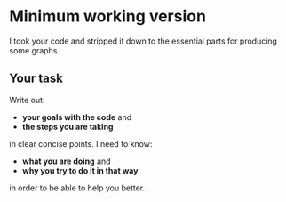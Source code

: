 # Minimum working version

I took your code and stripped it down to the essential parts for producing some graphs.

## Your task

Write out:

- **your goals with the code** and 
- **the steps you are taking**

in clear concise points. I need to know: 

- **what you are doing** and 
- **why you try to do it in that way** 

in order to be able to help you better.
